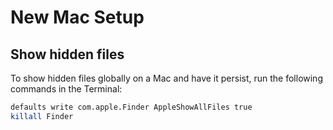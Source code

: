 # New Mac Setup

## Show hidden files

To show hidden files globally on a Mac and have it persist, run the following commands in the Terminal:

```bash
defaults write com.apple.Finder AppleShowAllFiles true
killall Finder
```
